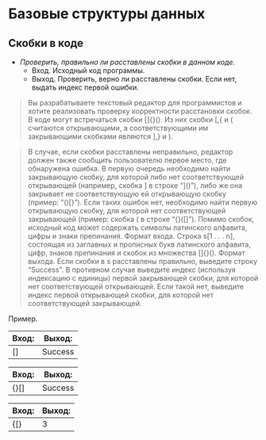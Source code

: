 # Базовые структуры данных
## Скобки в коде

* *Проверить, правильно ли расставлены скобки в данном коде.*
  * Вход. Исходный код программы.
  * Выход. Проверить, верно ли расставлены скобки. Если нет, выдать индекс первой ошибки.

>  Вы разрабатываете текстовый редактор для программистов и хотите реализовать проверку корректности расстановки скобок. В коде могут
встречаться скобки []{}(). Из них скобки [,{ и ( считаются открывающими, а соответствующими им закрывающими скобками являются
],} и ).

> В случае, если скобки расставлены неправильно, редактор должен также сообщить пользователю первое место, где обнаружена ошибка.
В первую очередь необходимо найти закрывающую скобку, для которой либо нет соответствующей открывающей (например, скобка ] в
строке “]()”), либо же она закрывает не соответствующую ей открывающую скобку (пример: “()[}”). Если таких ошибок нет, необходимо найти первую открывающую скобку, для которой нет соответствующей закрывающей (пример: скобка ( в строке “{}([]”).
Помимо скобок, исходный код может содержать символы латинского алфавита, цифры и знаки препинания.
Формат входа. Строка s[1 . . . n], состоящая из заглавных и прописных букв латинского алфавита, цифр, знаков препинания и скобок из множества []{}().
Формат выхода. Если скобки в s расставлены правильно, выведите строку “Success". В противном случае выведите индекс (используя индексацию с единицы) первой закрывающей скобки, для
которой нет соответствующей открывающей. Если такой нет, выведите индекс первой открывающей скобки, для которой нет соответствующей закрывающей.

Пример.

 Вход: | Выход: 
-------|-------
[] | Success

 Вход: | Выход: 
-------|-------
{}[] | Success

 Вход: | Выход: 
-------|-------
{[} | 3
